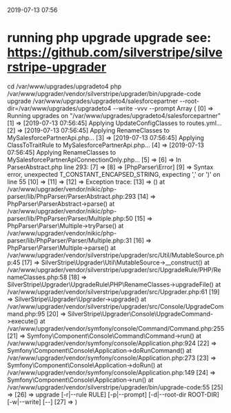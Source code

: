 2019-07-13 07:56

# running php upgrade upgrade see: https://github.com/silverstripe/silverstripe-upgrader
cd /var/www/upgrades/upgradeto4
php /var/www/upgrader/vendor/silverstripe/upgrader/bin/upgrade-code upgrade /var/www/upgrades/upgradeto4/salesforcepartner  --root-dir=/var/www/upgrades/upgradeto4 --write -vvv --prompt
Array
(
    [0] => Running upgrades on "/var/www/upgrades/upgradeto4/salesforcepartner"
    [1] => [2019-07-13 07:56:45] Applying UpdateConfigClasses to routes.yml...
    [2] => [2019-07-13 07:56:45] Applying RenameClasses to MySalesforcePartnerApi.php...
    [3] => [2019-07-13 07:56:45] Applying ClassToTraitRule to MySalesforcePartnerApi.php...
    [4] => [2019-07-13 07:56:45] Applying RenameClasses to MySalesforcePartnerApiConnectionOnly.php...
    [5] => 
    [6] => In ParserAbstract.php line 293:
    [7] => 
    [8] =>   [PhpParser\Error]
    [9] =>   Syntax error, unexpected T_CONSTANT_ENCAPSED_STRING, expecting ',' or ')' on line 55
    [10] => 
    [11] => 
    [12] => Exception trace:
    [13] =>  () at /var/www/upgrader/vendor/nikic/php-parser/lib/PhpParser/ParserAbstract.php:293
    [14] =>  PhpParser\ParserAbstract->parse() at /var/www/upgrader/vendor/nikic/php-parser/lib/PhpParser/Parser/Multiple.php:50
    [15] =>  PhpParser\Parser\Multiple->tryParse() at /var/www/upgrader/vendor/nikic/php-parser/lib/PhpParser/Parser/Multiple.php:31
    [16] =>  PhpParser\Parser\Multiple->parse() at /var/www/upgrader/vendor/silverstripe/upgrader/src/Util/MutableSource.php:45
    [17] =>  SilverStripe\Upgrader\Util\MutableSource->__construct() at /var/www/upgrader/vendor/silverstripe/upgrader/src/UpgradeRule/PHP/RenameClasses.php:58
    [18] =>  SilverStripe\Upgrader\UpgradeRule\PHP\RenameClasses->upgradeFile() at /var/www/upgrader/vendor/silverstripe/upgrader/src/Upgrader.php:61
    [19] =>  SilverStripe\Upgrader\Upgrader->upgrade() at /var/www/upgrader/vendor/silverstripe/upgrader/src/Console/UpgradeCommand.php:95
    [20] =>  SilverStripe\Upgrader\Console\UpgradeCommand->execute() at /var/www/upgrader/vendor/symfony/console/Command/Command.php:255
    [21] =>  Symfony\Component\Console\Command\Command->run() at /var/www/upgrader/vendor/symfony/console/Application.php:924
    [22] =>  Symfony\Component\Console\Application->doRunCommand() at /var/www/upgrader/vendor/symfony/console/Application.php:273
    [23] =>  Symfony\Component\Console\Application->doRun() at /var/www/upgrader/vendor/symfony/console/Application.php:149
    [24] =>  Symfony\Component\Console\Application->run() at /var/www/upgrader/vendor/silverstripe/upgrader/bin/upgrade-code:55
    [25] => 
    [26] => upgrade [-r|--rule RULE] [-p|--prompt] [-d|--root-dir ROOT-DIR] [-w|--write] [--] <path>
    [27] => 
)
